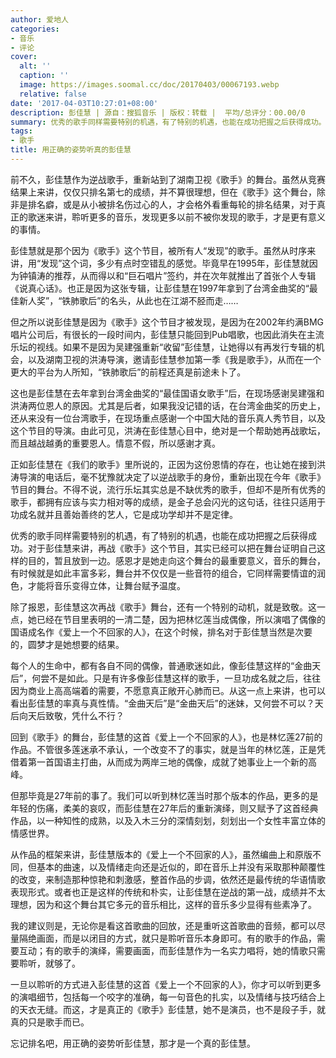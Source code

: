 ```yaml
---
author: 爱地人
categories:
- 音乐
- 评论
cover:
  alt: ''
  caption: ''
  image: https://images.soomal.cc/doc/20170403/00067193.webp
  relative: false
date: '2017-04-03T10:27:01+08:00'
description: 彭佳慧 | 源自：搜狐音乐 | 版权：转载 |  平均/总评分：00.00/0
summary: 优秀的歌手同样需要特别的机遇，有了特别的机遇，也能在成功把握之后获得成功。对于彭佳慧来讲，再战《歌手》这个节目，其实已经可以把在舞台证明自己这样的目的，暂且放到一边。感恩才是她走向这个舞台的最重要意义……
tags:
- 歌手
title: 用正确的姿势听真的彭佳慧
---
```


前不久，彭佳慧作为逆战歌手，重新站到了湖南卫视《歌手》的舞台。虽然从竞赛结果上来讲，仅仅只排名第七的成绩，并不算很理想，但在《歌手》这个舞台，除非是排名癖，或是从小被排名伤过心的人，才会格外看重每轮的排名结果，对于真正的歌迷来讲，聆听更多的音乐，发现更多以前不被你发现的歌手，才是更有意义的事情。

彭佳慧就是那个因为《歌手》这个节目，被所有人“发现”的歌手。虽然从时序来讲，用“发现”这个词，多少有点时空错乱的感觉。毕竟早在1995年，彭佳慧就因为钟镇涛的推荐，从而得以和“巨石唱片”签约，并在次年就推出了首张个人专辑《说真心话》。也正是因为这张专辑，让彭佳慧在1997年拿到了台湾金曲奖的“最佳新人奖”，“铁肺歌后”的名头，从此也在江湖不胫而走……

但之所以说彭佳慧是因为《歌手》这个节目才被发现，是因为在2002年约满BMG唱片公司后，有很长的一段时间内，彭佳慧只能回到Pub唱歌，也因此消失在主流乐坛的视线。如果不是因为吴建强重新“收留”彭佳慧，让她得以有再发行专辑的机会，以及湖南卫视的洪涛导演，邀请彭佳慧参加第一季《我是歌手》，从而在一个更大的平台为人所知，“铁肺歌后”的前程还真是前途未卜了。

这也是彭佳慧在去年拿到台湾金曲奖的“最佳国语女歌手”后，在现场感谢吴建强和洪涛两位恩人的原因。尤其是后者，如果我没记错的话，在台湾金曲奖的历史上，还从来没有一位台湾歌手，在现场重点感谢一个中国大陆的音乐真人秀节目，以及这个节目的导演。由此可见，洪涛在彭佳慧心目中，绝对是一个帮助她再战歌坛，而且越战越勇的重要恩人。情意不假，所以感谢才真。

正如彭佳慧在《我们的歌手》里所说的，正因为这份恩情的存在，也让她在接到洪涛导演的电话后，毫不犹豫就决定了以逆战歌手的身份，重新出现在今年《歌手》节目的舞台。不得不说，流行乐坛其实总是不缺优秀的歌手，但却不是所有优秀的歌手，都拥有应该与实力相对等的成绩，是金子总会闪光的这句话，往往只适用于功成名就并且善始善终的艺人，它是成功学却并不是定律。

优秀的歌手同样需要特别的机遇，有了特别的机遇，也能在成功把握之后获得成功。对于彭佳慧来讲，再战《歌手》这个节目，其实已经可以把在舞台证明自己这样的目的，暂且放到一边。感恩才是她走向这个舞台的最重要意义，音乐的舞台，有时候就是如此丰富多彩，舞台并不仅仅是一些音符的组合，它同样需要情谊的润色，才能将音乐变得立体，让舞台赋予温度。

除了报恩，彭佳慧这次再战《歌手》舞台，还有一个特别的动机，就是致敬。这一点，她已经在节目里表明的一清二楚，因为把林忆莲当成偶像，所以演唱了偶像的国语成名作《爱上一个不回家的人》，在这个时候，排名对于彭佳慧当然是次要的，圆梦才是她想要的结果。

每个人的生命中，都有各自不同的偶像，普通歌迷如此，像彭佳慧这样的“金曲天后”，何尝不是如此。只是有许多像彭佳慧这样的歌手，一旦功成名就之后，往往因为商业上高高端着的需要，不愿意真正敞开心肺而已。从这一点上来讲，也可以看出彭佳慧的率真与真性情。“金曲天后”是“金曲天后”的迷妹，又何尝不可以？天后向天后致敬，凭什么不行？

回到《歌手》的舞台，彭佳慧的这首《爱上一个不回家的人》，也是林忆莲27前的作品。不管很多莲迷承不承认，一个改变不了的事实，就是当年的林忆莲，正是凭借着第一首国语主打曲，从而成为两岸三地的偶像，成就了她事业上一个新的高峰。

但那毕竟是27年前的事了。我们可以听到林忆莲当时那个版本的作品，更多的是年轻的伤痛，柔美的哀叹，而彭佳慧在27年后的重新演绎，则又赋予了这首经典作品，以一种知性的成熟，以及入木三分的深情刻划，刻划出一个女性丰富立体的情感世界。

从作品的框架来讲，彭佳慧版本的《爱上一个不回家的人》，虽然编曲上和原版不同，但基本的曲速，以及情绪走向还是近似的，即在音乐上并没有采取那种颠覆性的改变，来制造那种惊艳和刺激感，整首作品的步调，依然还是最传统的华语情歌表现形式。或者也正是这样的传统和朴实，让彭佳慧在逆战的第一战，成绩并不太理想，因为和这个舞台其它多元的音乐相比，这样的音乐多少显得有些素净了。

我的建议则是，无论你是看这首歌曲的回放，还是重听这首歌曲的音频，都可以尽量隔绝画面，而是以闭目的方式，就只是聆听音乐本身即可。有的歌手的作品，需要互动；有的歌手的演绎，需要画面，而彭佳慧作为一名实力唱将，她的情歌只需要聆听，就够了。

一旦以聆听的方式进入彭佳慧的这首《爱上一个不回家的人》，你才可以听到更多的演唱细节，包括每一个咬字的准确，每一句音色的扎实，以及情绪与技巧结合上的天衣无缝。而这，才是真正的《歌手》彭佳慧，她不是演员，也不是段子手，就真的只是歌手而已。

忘记排名吧，用正确的姿势听彭佳慧，那才是一个真的彭佳慧。